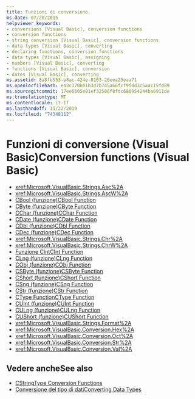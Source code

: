 ```yaml
---
title: Funzioni di conversione.
ms.date: 07/20/2015
helpviewer_keywords:
- conversions [Visual Basic], conversion functions
- conversion functions
- string conversion [Visual Basic], conversion functions
- data types [Visual Basic], converting
- declaring functions, conversion functions
- data types [Visual Basic], assigning
- numbers [Visual Basic], converting
- functions [Visual Basic], conversion
- dates [Visual Basic], converting
ms.assetid: 8a8fb553-a8ac-424e-8103-26eea25eaa71
ms.openlocfilehash: ea3c170b01b3d7b745a66fcf9fdd3c5aac15fd89
ms.sourcegitcommit: 17ee6605e01ef32506f8fdc686954244ba6911de
ms.translationtype: MT
ms.contentlocale: it-IT
ms.lasthandoff: 11/22/2019
ms.locfileid: "74348112"
---
```

# <a name="conversion-functions-visual-basic"></a><span data-ttu-id="7ba3c-102">Funzioni di conversione (Visual Basic)</span><span class="sxs-lookup"><span data-stu-id="7ba3c-102">Conversion functions (Visual Basic)</span></span>

- <xref:Microsoft.VisualBasic.Strings.Asc%2A>
- <xref:Microsoft.VisualBasic.Strings.AscW%2A>
- [<span data-ttu-id="7ba3c-103">CBool (funzione)</span><span class="sxs-lookup"><span data-stu-id="7ba3c-103">CBool Function</span></span>](../../../visual-basic/language-reference/functions/type-conversion-functions.md)
- [<span data-ttu-id="7ba3c-104">CByte (funzione)</span><span class="sxs-lookup"><span data-stu-id="7ba3c-104">CByte Function</span></span>](../../../visual-basic/language-reference/functions/type-conversion-functions.md)
- [<span data-ttu-id="7ba3c-105">CChar (funzione)</span><span class="sxs-lookup"><span data-stu-id="7ba3c-105">CChar Function</span></span>](../../../visual-basic/language-reference/functions/type-conversion-functions.md)
- [<span data-ttu-id="7ba3c-106">CDate (funzione)</span><span class="sxs-lookup"><span data-stu-id="7ba3c-106">CDate Function</span></span>](../../../visual-basic/language-reference/functions/type-conversion-functions.md)
- [<span data-ttu-id="7ba3c-107">CDbl (funzione)</span><span class="sxs-lookup"><span data-stu-id="7ba3c-107">CDbl Function</span></span>](../../../visual-basic/language-reference/functions/type-conversion-functions.md)
- [<span data-ttu-id="7ba3c-108">CDec (funzione)</span><span class="sxs-lookup"><span data-stu-id="7ba3c-108">CDec Function</span></span>](../../../visual-basic/language-reference/functions/type-conversion-functions.md)
- <xref:Microsoft.VisualBasic.Strings.Chr%2A>
- <xref:Microsoft.VisualBasic.Strings.ChrW%2A>
- [<span data-ttu-id="7ba3c-109">Funzione CInt</span><span class="sxs-lookup"><span data-stu-id="7ba3c-109">CInt Function</span></span>](../../../visual-basic/language-reference/functions/type-conversion-functions.md)
- [<span data-ttu-id="7ba3c-110">CLng (funzione)</span><span class="sxs-lookup"><span data-stu-id="7ba3c-110">CLng Function</span></span>](../../../visual-basic/language-reference/functions/type-conversion-functions.md)
- [<span data-ttu-id="7ba3c-111">CObj (funzione)</span><span class="sxs-lookup"><span data-stu-id="7ba3c-111">CObj Function</span></span>](../../../visual-basic/language-reference/functions/type-conversion-functions.md)
- [<span data-ttu-id="7ba3c-112">CSByte (funzione)</span><span class="sxs-lookup"><span data-stu-id="7ba3c-112">CSByte Function</span></span>](../../../visual-basic/language-reference/functions/type-conversion-functions.md)
- [<span data-ttu-id="7ba3c-113">CShort (funzione)</span><span class="sxs-lookup"><span data-stu-id="7ba3c-113">CShort Function</span></span>](../../../visual-basic/language-reference/functions/type-conversion-functions.md)
- [<span data-ttu-id="7ba3c-114">CSng (funzione)</span><span class="sxs-lookup"><span data-stu-id="7ba3c-114">CSng Function</span></span>](../../../visual-basic/language-reference/functions/type-conversion-functions.md)
- [<span data-ttu-id="7ba3c-115">CStr (funzione)</span><span class="sxs-lookup"><span data-stu-id="7ba3c-115">CStr Function</span></span>](../../../visual-basic/language-reference/functions/type-conversion-functions.md)
- [<span data-ttu-id="7ba3c-116">CType Function</span><span class="sxs-lookup"><span data-stu-id="7ba3c-116">CType Function</span></span>](../../../visual-basic/language-reference/functions/ctype-function.md)
- [<span data-ttu-id="7ba3c-117">CUInt (funzione)</span><span class="sxs-lookup"><span data-stu-id="7ba3c-117">CUInt Function</span></span>](../../../visual-basic/language-reference/functions/type-conversion-functions.md)
- [<span data-ttu-id="7ba3c-118">CULng (funzione)</span><span class="sxs-lookup"><span data-stu-id="7ba3c-118">CULng Function</span></span>](../../../visual-basic/language-reference/functions/type-conversion-functions.md)
- [<span data-ttu-id="7ba3c-119">CUShort (funzione)</span><span class="sxs-lookup"><span data-stu-id="7ba3c-119">CUShort Function</span></span>](../../../visual-basic/language-reference/functions/type-conversion-functions.md)
- <xref:Microsoft.VisualBasic.Strings.Format%2A>
- <xref:Microsoft.VisualBasic.Conversion.Hex%2A>
- <xref:Microsoft.VisualBasic.Conversion.Oct%2A>
- <xref:Microsoft.VisualBasic.Conversion.Str%2A>
- <xref:Microsoft.VisualBasic.Conversion.Val%2A>

## <a name="see-also"></a><span data-ttu-id="7ba3c-120">Vedere anche</span><span class="sxs-lookup"><span data-stu-id="7ba3c-120">See also</span></span>

- [<span data-ttu-id="7ba3c-121">CString</span><span class="sxs-lookup"><span data-stu-id="7ba3c-121">Type Conversion Functions</span></span>](../../../visual-basic/language-reference/functions/type-conversion-functions.md)
- [<span data-ttu-id="7ba3c-122">Conversione del tipo di dati</span><span class="sxs-lookup"><span data-stu-id="7ba3c-122">Converting Data Types</span></span>](../../../visual-basic/programming-guide/concepts/linq/converting-data-types.md)
